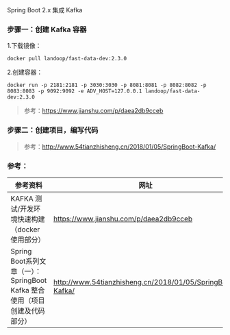 Spring Boot 2.x 集成 Kafka

### 步骤一：创建 Kafka 容器
1.下载镜像：
```
docker pull landoop/fast-data-dev:2.3.0
```
2.创建容器：
```
docker run -p 2181:2181 -p 3030:3030 -p 8081:8081 -p 8082:8082 -p 8083:8083 -p 9092:9092 -e ADV_HOST=127.0.0.1 landoop/fast-data-dev:2.3.0
```
> 参考：https://www.jianshu.com/p/daea2db9cceb

### 步骤二：创建项目，编写代码
> 参考：http://www.54tianzhisheng.cn/2018/01/05/SpringBoot-Kafka/

### 参考：
参考资料 | 网址
--- | ---
KAFKA 测试/开发环境快速构建（docker 使用部分） | https://www.jianshu.com/p/daea2db9cceb
Spring Boot系列文章（一）：SpringBoot Kafka 整合使用（项目创建及代码部分）| http://www.54tianzhisheng.cn/2018/01/05/SpringBoot-Kafka/